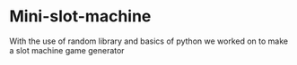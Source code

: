 # Mini-slot-machine
With the use of random library and basics of python we worked on to make a slot machine game generator
